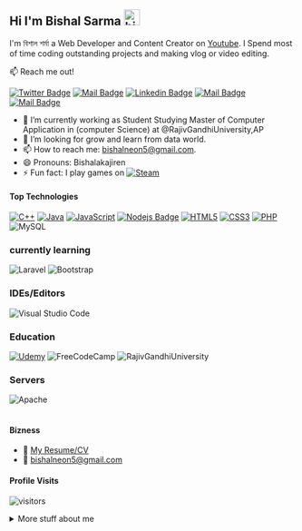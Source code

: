 ## Hi I'm Bishal Sarma <img src="https://user-images.githubusercontent.com/1303154/88677602-1635ba80-d120-11ea-84d8-d263ba5fc3c0.gif" width="28px" alt="hi">

I'm বিশাল শর্মা a Web Developer and Content Creator on [Youtube](https://youtube.com/channel/UCZSmEVFn52rgsXTGX3WBcEA). I Spend most of time coding outstanding projects and making vlog or video editing.

:mailbox: Reach me out!

[![Twitter Badge](https://img.shields.io/badge/-@bishalneon5-1ca0f1?style=flat&labelColor=1ca0f1&logo=twitter&logoColor=white&link=https://twitter.com/bishalneon5)](https://twitter.com/bishalneon5) [![Mail Badge](https://img.shields.io/badge/-Bishalakajiren-e74c3c?style=flat&labelColor=e74c3c&logo=youtube&logoColor=white)](https://youtube.com/channel/UCZSmEVFn52rgsXTGX3WBcEA) [![Linkedin Badge](https://img.shields.io/badge/-BishalSarma-0e76a8?style=flat&labelColor=0e76a8&logo=linkedin&logoColor=white)](https://www.linkedin.com/in/bishal-sarma-8029b0152/) [![Mail Badge](https://img.shields.io/badge/-bishalsarma.exe-e84393?style=flat&labelColor=e84393&logo=instagram&logoColor=white)](https://instagram.com/bishalsarma.exe) [![Mail Badge](https://img.shields.io/badge/-bishalneon5-c0392b?style=flat&labelColor=c0392b&logo=gmail&logoColor=white)](mailto:bishalneon5@gmail.com)

<!-- TODO: Add last video link -->

- 🔭 I’m currently working as Student Studying Master of Computer Application in (computer Science) at @RajivGandhiUniversity,AP
- 🤔 I’m looking for grow and learn from data world.
- 📫 How to reach me: bishalneon5@gmail.com.
- 😄 Pronouns: Bishalakajiren
- ⚡ Fun fact: I play games on [![Steam](https://img.shields.io/badge/IPSOfficer-%23000000.svg?style=for-the-badge&logo=steam&logoColor=white&link=https://steamcommunity.com/profiles/76561198422855684)](https://steamcommunity.com/profiles/76561198422855684)

#### Top Technologies

<!-- TODO: Make technologies links takes you to repositories -->

[![C++](https://img.shields.io/badge/c++-%2300599C.svg?style=for-the-badge&logo=c%2B%2B&logoColor=white)](#) [![Java](https://img.shields.io/badge/java-%23ED8B00.svg?style=for-the-badge&logo=java&logoColor=white)](#) [![JavaScript](https://img.shields.io/badge/javascript-%23323330.svg?style=for-the-badge&logo=javascript&logoColor=%23F7DF1E)](#) [![Nodejs Badge](https://img.shields.io/badge/-Nodejs-3C873A?style=for-the-badge&labelColor=black&logo=node.js&logoColor=3C873A)](#) [![HTML5](https://img.shields.io/badge/html5-%23E34F26.svg?style=for-the-badge&logo=html5&logoColor=white)](#) [![CSS3](https://img.shields.io/badge/css3-%231572B6.svg?style=for-the-badge&logo=css3&logoColor=white)](#) [![PHP](https://img.shields.io/badge/php-%23777BB4.svg?style=for-the-badge&logo=php&logoColor=white)](#) ![MySQL](https://img.shields.io/badge/mysql-%2300f.svg?style=for-the-badge&logo=mysql&logoColor=white) 

### currently learning

![Laravel](https://img.shields.io/badge/laravel-%23FF2D20.svg?style=for-the-badge&logo=laravel&logoColor=white) ![Bootstrap](https://img.shields.io/badge/bootstrap-%23563D7C.svg?style=for-the-badge&logo=bootstrap&logoColor=white)

### IDEs/Editors

![Visual Studio Code](https://img.shields.io/badge/VisualStudioCode-0078d7.svg?style=for-the-badge&logo=visual-studio-code&logoColor=white)

### Education
[![Udemy](https://img.shields.io/badge/Udemy-%23EA5252.svg?style=for-the-badge&logo=Udemy&logoColor=white)](#) ![FreeCodeCamp](https://img.shields.io/badge/Freecodecamp-%23123.svg?&style=for-the-badge&logo=freecodecamp&logoColor=green) ![RajivGandhiUniversity](https://img.shields.io/badge/RAJIV%20GANDHI%20UNIVERSITY-UNIVERSITY-blue)

### Servers
![Apache](https://img.shields.io/badge/apache-%23D42029.svg?style=for-the-badge&logo=apache&logoColor=white) 
<br />
<br />

#### Bizness
- :paperclip: [My Resume/CV](https://bishalakajiren.github.io/)
- :email: bishalneon5@gmail.com


#### Profile Visits 

![visitors](https://visitor-badge.glitch.me/badge?page_id=bishalakajiren.bishalakajiren)

<details>
<summary>
  More stuff about me
</summary>


#### Coding Stats

<!--START_SECTION:waka-->

[![Top Langs](https://github-readme-stats.vercel.app/api/top-langs/?username=bishalakajiren&layout=tokyonight)](https://github.com/anuraghazra/github-readme-stats)


<!--END_SECTION:waka-->

#### Github Stats

[![BishalSarma's github stats](https://github-readme-stats.vercel.app/api?username=bishalakajiren&count_private=true&theme=tokyonight&hide=contribs,prs)](https://github.com/anuraghazra/github-readme-stats)

</details>


[reactplaylist]: https://www.youtube.com/watch?v=KxXXEL-k47Y&list=PLvXDmnBbOF7RnYiZvDwl2Pzcs2kfi10wd
[vscodetutorial]: https://www.youtube.com/watch?v=Bkie2ai8qeE&t=8s
[htmltutorial]: https://www.youtube.com/watch?v=VK6MXVxOsws&t=27s
[javascripttutorial]: https://www.youtube.com/watch?v=D-LHKvmX37E
